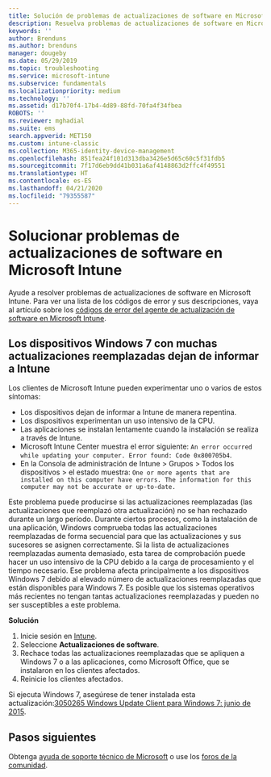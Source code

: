 ```yaml
---
title: Solución de problemas de actualizaciones de software en Microsoft Intune - Azure | Microsoft Docs
description: Resuelva problemas de actualizaciones de software en Microsoft Intune.
keywords: ''
author: Brenduns
ms.author: brenduns
manager: dougeby
ms.date: 05/29/2019
ms.topic: troubleshooting
ms.service: microsoft-intune
ms.subservice: fundamentals
ms.localizationpriority: medium
ms.technology: ''
ms.assetid: d17b70f4-17b4-4d89-88fd-70fa4f34fbea
ROBOTS: ''
ms.reviewer: mghadial
ms.suite: ems
search.appverid: MET150
ms.custom: intune-classic
ms.collection: M365-identity-device-management
ms.openlocfilehash: 851fea24f101d313dba3426e5d65c60c5f31fdb5
ms.sourcegitcommit: 7f17d6eb9dd41b031a6af4148863d2ffc4f49551
ms.translationtype: HT
ms.contentlocale: es-ES
ms.lasthandoff: 04/21/2020
ms.locfileid: "79355587"
---
```

# <a name="troubleshoot-software-updates-in-microsoft-intune"></a>Solucionar problemas de actualizaciones de software en Microsoft Intune

Ayude a resolver problemas de actualizaciones de software en Microsoft Intune. Para ver una lista de los códigos de error y sus descripciones, vaya al artículo sobre los [códigos de error del agente de actualización de software en Microsoft Intune](../protect/software-update-agent-error-codes.md).

## <a name="windows-7-devices-with-many-superseded-updates-stop-reporting-to-intune"></a>Los dispositivos Windows 7 con muchas actualizaciones reemplazadas dejan de informar a Intune

Los clientes de Microsoft Intune pueden experimentar uno o varios de estos síntomas:

- Los dispositivos dejan de informar a Intune de manera repentina.  
- Los dispositivos experimentan un uso intensivo de la CPU.
- Las aplicaciones se instalan lentamente cuando la instalación se realiza a través de Intune.
- Microsoft Intune Center muestra el error siguiente: `An error occurred while updating your computer. Error found: Code 0x800705b4`.
- En la Consola de administración de Intune > Grupos > Todos los dispositivos > el estado muestra: `One or more agents that are installed on this computer have errors. The information for this computer may not be accurate or up-to-date.`

Este problema puede producirse si las actualizaciones reemplazadas (las actualizaciones que reemplazó otra actualización) no se han rechazado durante un largo período. Durante ciertos procesos, como la instalación de una aplicación, Windows comprueba todas las actualizaciones reemplazadas de forma secuencial para que las actualizaciones y sus sucesores se asignen correctamente. Si la lista de actualizaciones reemplazadas aumenta demasiado, esta tarea de comprobación puede hacer un uso intensivo de la CPU debido a la carga de procesamiento y el tiempo necesario. Ese problema afecta principalmente a los dispositivos Windows 7 debido al elevado número de actualizaciones reemplazadas que están disponibles para Windows 7. Es posible que los sistemas operativos más recientes no tengan tantas actualizaciones reemplazadas y pueden no ser susceptibles a este problema.

**Solución**

1. Inicie sesión en [Intune](https://go.microsoft.com/fwlink/?linkid=2090973).
2. Seleccione **Actualizaciones de software**.
3. Rechace todas las actualizaciones reemplazadas que se apliquen a Windows 7 o a las aplicaciones, como Microsoft Office, que se instalaron en los clientes afectados.
4. Reinicie los clientes afectados.

Si ejecuta Windows 7, asegúrese de tener instalada esta actualización:[3050265 Windows Update Client para Windows 7: junio de 2015](https://support.microsoft.com/kb/3050265).

## <a name="next-steps"></a>Pasos siguientes

Obtenga [ayuda de soporte técnico de Microsoft](get-support.md) o use los [foros de la comunidad](https://social.technet.microsoft.com/Forums/en-US/home?category=microsoftintune).